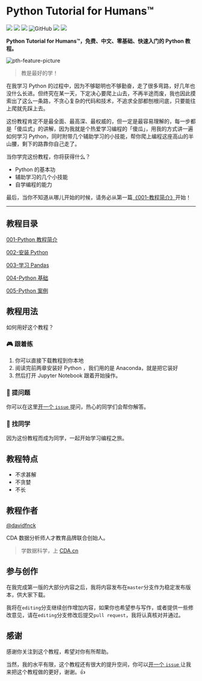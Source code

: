 # Python Tutorial for Humans™
![](https://img.shields.io/badge/language-python-yellow.svg)
![](https://img.shields.io/badge/version-v3.7-blue.svg)
[![](https://badgen.net/github/last-commit/davidfnck/Python-Tutorial-for-Humans)](https://github.com/DavidFnck/Python-Tutorial-for-Humans)
![GitHub](https://img.shields.io/github/license/davidfnck/Python-Tutorial-for-Humans)
[![](https://img.shields.io/badge/weibo-@davidfnck-red.svg)](http://weibo.com/davidfnck)
[![](https://img.shields.io/github/stars/davidfnck/Python-Tutorial-for-Humans.svg?style=social&label=Star)](https://github.com/DavidFnck/Python-Tutorial-for-Humans "GitHub Stars")

**Python Tutorial for Humans™，免费、中文、零基础、快速入门的 Python 教程。**

![pth-feature-picture](https://pptwinpics.oss-cn-beijing.aliyuncs.com/pth-feature-picture_20191123171828.jpg)

> 教是最好的学！

在我学习 Python 的过程中，因为不够聪明也不够勤奋，走了很多弯路，好几年也没什么长进。但终究在某一天，下定决心要爬上山去，不再半途而废，我也因此摸索出了这么一条路，不贪心复杂的代码和技术，不追求全部都刨根问底，只要能往上爬就先踩上去。

这份教程肯定不是最全面、最高深、最权威的，但一定是最容易理解的，每一步都是「傻瓜式」的讲解，因为我就是个热爱学习编程的「傻瓜」，用我的方式讲一遍如何学习 Python，同时附带几个辅助学习的小技能，帮你爬上编程这座高山的半山腰，剩下的路靠你自己走了。

当你学完这份教程，你将获得什么？

+ Python 的基本功
+ 辅助学习的几个小技能
+ 自学编程的能力

最后，当你不知道从哪儿开始的时候，请务必从第一篇[《001-教程简介》](https://github.com/DavidFnck/Python-Tutorial-for-Humans/blob/master/001-Python%20%E6%95%99%E7%A8%8B%E7%AE%80%E4%BB%8B/001-%E6%95%99%E7%A8%8B%E7%AE%80%E4%BB%8B.md)开始！

---

## 教程目录

[001-Python 教程简介](https://github.com/DavidFnck/Python-Tutorial-for-Humans/tree/master/001-Python%20%E6%95%99%E7%A8%8B%E7%AE%80%E4%BB%8B)

[002-安装 Python](https://github.com/DavidFnck/Python-Tutorial-for-Humans/tree/master/002-%E5%AE%89%E8%A3%85%20Python)

[003-学习 Pandas](https://github.com/DavidFnck/Python-Tutorial-for-Humans/tree/master/003-%E5%AD%A6%E4%B9%A0%20Pandas)

[004-Python 基础](https://github.com/DavidFnck/Python-Tutorial-for-Humans/tree/master/004-Python%20%E5%9F%BA%E7%A1%80)

[005-Python 案例](https://github.com/DavidFnck/Python-Tutorial-for-Humans/tree/master/005-Python%20%E6%A1%88%E4%BE%8B)

## 教程用法
如何用好这个教程？

### :video_game: 跟着练
1. 你可以直接下载教程到你本地
2. 阅读完前两章安装好 Python ，我们用的是 Anaconda，就是把它装好
3. 然后打开 Jupyter Notebook 跟着开始操作。

### :microphone: 提问题
你可以在这里[开一个 `issue` ](https://github.com/DavidFnck/Python-Tutorial-for-Humans/issues)提问，热心的同学们会帮你解答。

### :beer: 找同学
因为这份教程而成为同学，一起开始学习编程之旅。

## 教程特点
+ 不求甚解 
+ 不贪婪
+ 不长

## 教程作者

[@davidfnck](https://github.com/DavidFnck)

CDA 数据分析师人才教育品牌联合创始人。

> 学数据科学，上 [CDA.cn](https://cda.cn)

## 参与创作

在我完成第一版的大部分内容之后，我将内容发布在`master`分支作为稳定发布版本，供大家下载。

我将在`editing`分支继续创作增加内容，如果你也希望参与写作，或者提供一些修改意见，请在`editing`分支修改后提交`pull request`，我将认真核对并通过。

## 感谢
感谢你关注到这个教程，希望对你有所帮助。

当然，我的水平有限，这个教程还有很大的提升空间，你可以[开一个 `issue` ](https://github.com/DavidFnck/Python-Tutorial-for-Humans/issues)让我来把这个教程做的更好，谢谢。:thumbsup:
